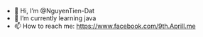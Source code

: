 - 👋 Hi, I’m @NguyenTien-Dat
- 🌱 I’m currently learning java
- 📫 How to reach me: https://www.facebook.com/9th.Aprill.me

<!---
NguyenTien-Dat/NguyenTien-Dat is a ✨ special ✨ repository because its `README.md` (this file) appears on your GitHub profile.
You can click the Preview link to take a look at your changes.
--->

